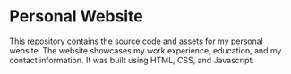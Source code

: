 # Personal Website

This repository contains the source code and assets for my personal website. The website showcases my work experience, education, and my contact information. It was built using HTML, CSS, and Javascript. 

